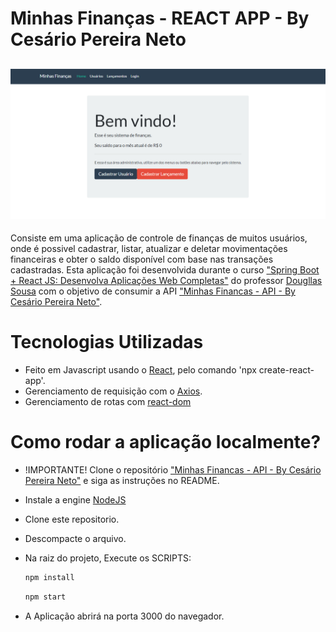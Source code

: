 # Minhas Finanças - REACT APP - By Cesário Pereira Neto

[![Screanshot da tela inicial](./screanshot.png)]()
-
Consiste em uma aplicação de controle de finanças de muitos usuários,
onde é possivel cadastrar, listar, atualizar e deletar movimentações financeiras e obter o saldo disponível com base nas transações cadastradas.
Esta aplicação foi desenvolvida durante o curso ["Spring Boot + React JS: Desenvolva Aplicações Web Completas"](https://www.udemy.com/share/102a8mCUYYdFpVRXg=/) do professor [Dougllas Sousa](https://www.linkedin.com/in/dougllassousa/) com o objetivo de consumir a API ["Minhas Financas - API - By Cesário Pereira Neto"](https://github.com/cesarionto/api-minhas-financas).

# Tecnologias Utilizadas

- Feito em Javascript usando o [React](https://pt-br.reactjs.org/), pelo comando 'npx create-react-app'.
- Gerenciamento de requisição com o [Axios](https://github.com/axios/axios/).
- Gerenciamento de rotas com [react-dom](https://pt-br.reactjs.org/docs/react-dom.html)

# Como rodar a aplicação localmente?
- !IMPORTANTE! Clone o repositório ["Minhas Financas - API - By Cesário Pereira Neto"](https://github.com/cesarionto/api-minhas-financas) e siga as instruções no README.
- Instale a engine [NodeJS](https://nodejs.org/en/)
- Clone este repositorio.
- Descompacte o arquivo.
- Na raiz do projeto, Execute os SCRIPTS:
    ```cmd
    npm install
    ```

    ```cmd
    npm start
    ```
- A Aplicação abrirá na porta 3000 do navegador.


